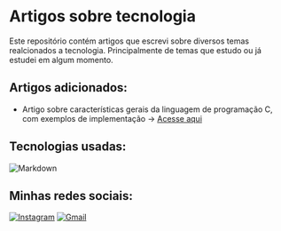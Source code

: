 # Artigos sobre tecnologia
  Este repositório contém artigos que escrevi sobre diversos temas realcionados a tecnologia. Principalmente de temas que estudo ou já estudei em algum momento.

## Artigos adicionados:
   - Artigo sobre características gerais da linguagem de programação C, com exemplos de implementação -> [Acesse aqui](https://github.com/luisfl04/artigos_tech/tree/master/estrutura_basica_da_linguagem_C) 

## Tecnologias usadas:

![Markdown](https://img.shields.io/badge/markdown-%23000000.svg?style=for-the-badge&logo=markdown&logoColor=white)

## Minhas redes sociais:

[![Instagram](https://img.shields.io/badge/-Instagram-000?style=for-the-badge&logo=instagram&logoColor=FFF&color:FFF)](https://www.instagram.com/luisfl04_/) 
[![Gmail](https://img.shields.io/badge/Gmail-D14836?style=for-the-badge&logo=gmail&logoColor=white)](mailto:luisfelipecontato08@gmail.com)
